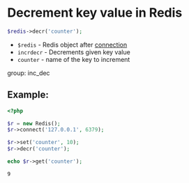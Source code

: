 # Decrement key value in Redis

```php
$redis->decr('counter');
```

- `$redis` - Redis object after [connection](/php-redis/how-to-connect-to-redis)
- `incrdecr` - Decrements given key value
- `counter` - name of the key to increment

group: inc_dec

## Example: 
```php
<?php

$r = new Redis(); 
$r->connect('127.0.0.1', 6379);

$r->set('counter', 10);
$r->decr('counter');

echo $r->get('counter');
```
```
9
```


